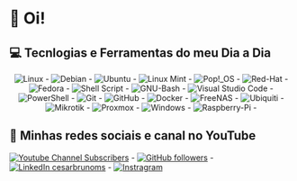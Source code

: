 # 👋 Oi!

## 💻 Tecnlogias e Ferramentas do meu Dia a Dia
<div align="center">
<img alt="Linux" src="https://img.shields.io/badge/Linux-FCC624?style=for-the-badge&logo=linux&logoColor=black" /> - 
 <img alt="Debian" src="https://img.shields.io/badge/Debian-D70A53?style=for-the-badge&logo=debian&logoColor=white" /> -
 <img alt="Ubuntu" src="https://img.shields.io/badge/Ubuntu-E95420?style=for-the-badge&logo=ubuntu&logoColor=white" /> -
 <img alt="Linux Mint" src="https://img.shields.io/badge/Linux_Mint-87CF3E?style=for-the-badge&logo=linux-mint&logoColor=white" /> -
 <img alt="Pop!_OS" src="https://img.shields.io/badge/Pop!_OS-48B9C7?style=for-the-badge&logo=Pop!_OS&logoColor=white" /> -
 <img alt="Red-Hat" src="https://img.shields.io/badge/Red%20Hat-EE0000.svg?style=for-the-badge&logo=Red-Hat&logoColor=white" /> -
 <img alt="Fedora" src="https://img.shields.io/badge/Fedora-294172?style=for-the-badge&logo=fedora&logoColor=white" /> -
 <img alt="Shell Script" src="https://img.shields.io/badge/shell_script-%23121011.svg?style=for-the-badge&logo=gnu-bash&logoColor=white" /> -
 <img alt="GNU-Bash" src="https://img.shields.io/badge/GNU%20Bash-4EAA25?style=for-the-badge&logo=GNU%20Bash&logoColor=white" /> -
 <img alt="Visual Studio Code" src="https://img.shields.io/badge/Visual%20Studio%20Code-007ACC.svg?style=for-the-badge&logo=Visual-Studio-Code&logoColor=white" /> -
 <img alt="PowerShell" src="https://img.shields.io/badge/powershell-5391FE?style=for-the-badge&logo=powershell&logoColor=white" /> -
 <img alt="Git" src="https://img.shields.io/badge/git-%23F05033.svg?style=for-the-badge&logo=git&logoColor=white" /> -
 <img alt="GitHub" src="https://img.shields.io/badge/github-%23121011.svg?style=for-the-badge&logo=github&logoColor=white" /> -
 <img alt="Docker" src="https://img.shields.io/badge/docker-%230db7ed.svg?style=for-the-badge&logo=docker&logoColor=white" /> -
 <img alt="FreeNAS" src="https://img.shields.io/badge/FreeNAS-343434.svg?style=for-the-badge&logo=FreeNAS&logoColor=white" /> -
 <img alt="Ubiquiti" src="https://img.shields.io/badge/Ubiquiti-0559C9.svg?style=for-the-badge&logo=Ubiquiti&logoColor=white" /> -
 <img alt="Mikrotik" src="https://img.shields.io/badge/Mikrotik-293239.svg?style=for-the-badge&logo=Mikrotik&logoColor=white" /> -
 <img alt="Proxmox" src="https://img.shields.io/badge/Proxmox-E57000.svg?style=for-the-badge&logo=Proxmox&logoColor=white" /> -
 <img alt="Windows" src="https://img.shields.io/badge/Windows-0078D4.svg?style=for-the-badge&logo=Windows&logoColor=white" /> -
 <img alt="Raspberry-Pi" src="https://img.shields.io/badge/-RaspberryPi-C51A4A?style=for-the-badge&logo=Raspberry-Pi" /> -
</div>


## 🚀 Minhas redes sociais e canal no YouTube
[![Youtube Channel Subscribers](https://img.shields.io/youtube/channel/subscribers/UC-zMoZSD3tDQLEuPYJtL0hw?label=YOUTUBE&logo=youtube&style=for-the-badge&logoColor=red)](https://youtube.com/@czzrtch) -
[![GitHub followers](https://img.shields.io/github/followers/cesarbrunoms?label=GitHub&logo=Github&style=for-the-badge)](https://github.com/cesarbrunoms/) -
[![LinkedIn cesarbrunoms](https://img.shields.io/badge/LinkedIn-0077B5?style=for-the-badge&logo=linkedin&logoColor=white)](https://www.linkedin.com/in/cesarbrunoms/) -
[![Instragram](https://img.shields.io/badge/Instagram-E4405F?style=for-the-badge&logo=instagram&logoColor=white)](https://www.instagram.com/cesarbrunoms/)

 
<!-- <img align="center" alt="HTML5" src="https://img.shields.io/badge/Bootstrap-563D7C?style=for-the-badge&logo=bootstrap&logoColor=white">
 <img align="center" alt="HTML5" src="https://img.shields.io/badge/PHP-777BB4?style=for-the-badge&logo=php&logoColor=white"> -->
</div>





                                                  
                                                  
                                                  
                                                  
                                                  
                                                  
<!--
**cesarbrunoms/cesarbrunoms** is a ✨ _special_ ✨ repository because its `README.md` (this file) appears on your GitHub profile.

Here are some ideas to get you started:

- 🔭 I’m currently working on ...
- 🌱 I’m currently learning ...
- 👯 I’m looking to collaborate on ...
- 🤔 I’m looking for help with ...
- 💬 Ask me about ...
- 📫 How to reach me: ...
- 😄 Pronouns: ...
- ⚡ Fun fact: ...
-->
